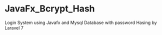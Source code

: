 # JavaFx_Bcrypt_Hash
Login System using Javafx and Mysql Database with password Hasing by Laravel 7
